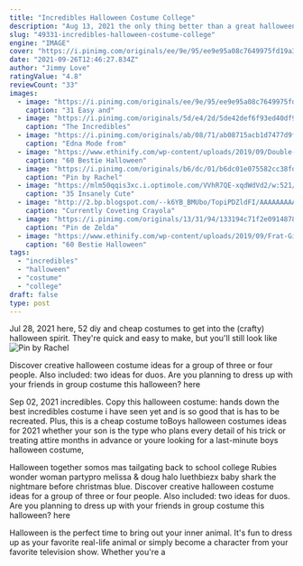 ```yaml
---
title: "Incredibles Halloween Costume College"
description: "Aug 13, 2021 the only thing better than a great halloween costume is a coordinated group halloween costume with some of your closest friends. Roll up to the party with your bffs in tow"
slug: "49331-incredibles-halloween-costume-college"
engine: "IMAGE"
cover: "https://i.pinimg.com/originals/ee/9e/95/ee9e95a08c7649975fd19a31682b1e46.jpg"
date: "2021-09-26T12:46:27.834Z"
author: "Jimmy Love"
ratingValue: "4.8"
reviewCount: "33"
images:
  - image: "https://i.pinimg.com/originals/ee/9e/95/ee9e95a08c7649975fd19a31682b1e46.jpg"
    caption: "31 Easy and"
  - image: "https://i.pinimg.com/originals/5d/e4/2d/5de42def6f93ed40df937ce0f8bd1014.jpg"
    caption: "The Incredibles"
  - image: "https://i.pinimg.com/originals/ab/08/71/ab08715acb1d7477d9fec0d950f84a60.jpg"
    caption: "Edna Mode from"
  - image: "https://www.ethinify.com/wp-content/uploads/2019/09/Double-Mint-Twins-Costume.jpg"
    caption: "60 Bestie Halloween"
  - image: "https://i.pinimg.com/originals/b6/dc/01/b6dc01e075582cc38fd47d648e326553.jpg"
    caption: "Pin by Rachel"
  - image: "https://mlm50qqis3xc.i.optimole.com/VVhR7QE-xqdWdVd2/w:521/h:694/q:auto/https://www.theeverydaycollegegirl.com/wp-content/uploads/2021/07/the-incredibles.jpeg"
    caption: "35 Insanely Cute"
  - image: "http://2.bp.blogspot.com/--k6YB_BMUbo/TopiPDZldFI/AAAAAAAAAWI/TllGXxyEqA0/w1200-h630-p-k-no-nu/n7801288_34945518_227.jpg"
    caption: "Currently Coveting Crayola"
  - image: "https://i.pinimg.com/originals/13/31/94/133194c71f2e091487889b6f0aa14536.jpg"
    caption: "Pin de Zelda"
  - image: "https://www.ethinify.com/wp-content/uploads/2019/09/Frat-Girls.jpg"
    caption: "60 Bestie Halloween"
tags:
  - "incredibles"
  - "halloween"
  - "costume"
  - "college"
draft: false
type: post
---
```


Jul 28, 2021 here, 52 diy and cheap costumes to get into the (crafty) halloween spirit. They're quick and easy to make, but you'll still look like
![Pin by Rachel](https://i.pinimg.com/originals/b6/dc/01/b6dc01e075582cc38fd47d648e326553.jpg "Pin by Rachel")

Discover creative halloween costume ideas for a group of three or four people. Also included: two ideas for duos. Are you planning to dress up with your friends in group costume this halloween? here
<!--inArticleAds-->

<!--galleryOne-->

Sep 02, 2021 incredibles. Copy this halloween costume: hands down the best incredibles costume i have seen yet and is so good that is has to be recreated. Plus, this is a cheap costume toBoys halloween costumes ideas for 2021 whether your son is the type who plans every detail of his trick or treating attire months in advance or youre looking for a last-minute boys halloween costume,
<!--inArticleAds-->

<!--galleryTwo-->

Halloween together somos mas tailgating back to school college  Rubies wonder woman partypro melissa & doug halo luethbiezx baby shark the nightmare before christmas blue. Discover creative halloween costume ideas for a group of three or four people. Also included: two ideas for duos. Are you planning to dress up with your friends in group costume this halloween? here
<!--galleryThree-->

Halloween is the perfect time to bring out your inner animal. It's fun to dress up as your favorite real-life animal or simply become a character from your favorite television show. Whether you're a